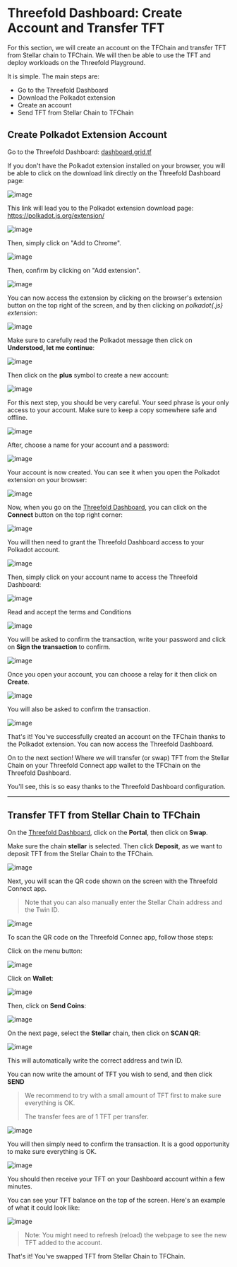 
# Threefold Dashboard: Create Account and Transfer TFT

For this section, we will create an account on the TFChain and transfer TFT from Stellar chain to TFChain. We will then be able to use the TFT and deploy workloads on the Threefold Playground.

It is simple. The main steps are:

* Go to the Threefold Dashboard
* Download the Polkadot extension
* Create an account
* Send TFT from Stellar Chain to TFChain

## Create Polkadot Extension Account

Go to the Threefold Dashboard: [dashboard.grid.tf](https://dashboard.grid.tf/)

If you don't have the Polkadot extension installed on your browser, you will be able to click on the download link directly on the Threefold Dashboard page:

![image](./img/dashboard_1.png)

This link will lead you to the Polkadot extension download page: https://polkadot.js.org/extension/

![image](./img/dashboard_2.png)

Then, simply click on "Add to Chrome".

![image](./img/dashboard_3.png)

Then, confirm by clicking on "Add extension".

![image](./img/dashboard_4.png)

You can now access the extension by clicking on the browser's extension button on the top right of the screen, and by then clicking on *polkadot{.js} extension*:

![image](./img/dashboard_5.png)

Make sure to carefully read the Polkadot message then click on **Understood, let me continue**:

![image](./img/dashboard_6.png)

Then click on the **plus** symbol to create a new account:

![image](./img/dashboard_7.png)

For this next step, you should be very careful. Your seed phrase is your only access to your account. Make sure to keep a copy somewhere safe and offline.

![image](./img/dashboard_8.png)

After, choose a name for your account and a password:

![image](./img/dashboard_9.png)

Your account is now created. You can see it when you open the Polkadot extension on your browser:

![image](./img/dashboard_10.png)

Now, when you go on the [Threefold Dashboard](https://dashboard.grid.tf/), you can click on the **Connect** button on the top right corner:

![image](./img/dashboard_11.png)

You will then need to grant the Threefold Dashboard access to your Polkadot account.

![image](./img/dashboard_12.png)

Then, simply click on your account name to access the Threefold Dashboard:

![image](./img/dashboard_14.png)

Read and accept the terms and Conditions

![image](./img/dashboard_15.png)

You will be asked to confirm the transaction, write your password and click on **Sign the transaction** to confirm.

![image](./img/dashboard_13.png)

Once you open your account, you can choose  a relay for it then click on **Create**.

![image](./img/dashboard_relay.png)

You will also be asked to confirm the transaction.

![image](./img/dashboard_13.png)

That's it! You've successfully created an account on the TFChain thanks to the Polkadot extension. You can now access the Threefold Dashboard.

On to the next section! Where we will transfer (or swap) TFT from the Stellar Chain on your Threefold Connect app wallet to the TFChain on the Threefold Dashboard.

You'll see, this is so easy thanks to the Threefold Dashboard configuration.

***

## Transfer TFT from Stellar Chain to TFChain

On the [Threefold Dashboard](https://dashboard.grid.tf/), click on the **Portal**, then click on **Swap**.

Make sure the chain **stellar** is selected. Then click **Deposit**, as we want to deposit TFT from the Stellar Chain to the TFChain.

![image](./img/dashboard_16.png)

Next, you will scan the QR code shown on the screen with the Threefold Connect app.

> Note that you can also manually enter the Stellar Chain address and the Twin ID.

![image](./img/dashboard_17.png)

To scan the QR code on the Threefold Connec app, follow those steps:

Click on the menu button:

![image](./img/dashboard_18.png)

Click on **Wallet**:

![image](./img/dashboard_19.png)

Then, click on **Send Coins**:

![image](./img/dashboard_20.png)

On the next page, select the **Stellar** chain, then click on **SCAN QR**:

![image](./img/dashboard_21.png)


This will automatically write the correct address and twin ID.

You can now write the amount of TFT you wish to send, and then click **SEND**

> We recommend to try with a small amount of TFT first to make sure everything is OK.
>
> The transfer fees are of 1 TFT per transfer.

![image](./img/dashboard_22.png)

You will then simply need to confirm the transaction. It is a good opportunity to make sure everything is OK.

![image](./img/dashboard_23.png)

You should then receive your TFT on your Dashboard account within a few minutes.

You can see your TFT balance on the top of the screen. Here's an example of what it could look like:

![image](./img/dashboard_24.png)

> Note: You might need to refresh (reload) the webpage to see the new TFT added to the account.

That's it! You've swapped TFT from Stellar Chain to TFChain.